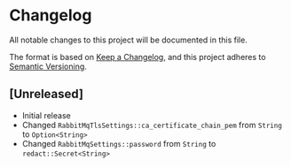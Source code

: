# Changelog

All notable changes to this project will be documented in this file.

The format is based on [Keep a Changelog](https://keepachangelog.com/en/1.1.0/),
and this project adheres to [Semantic Versioning](https://semver.org/spec/v2.0.0.html).

## [Unreleased]

- Initial release
- Changed `RabbitMqTlsSettings::ca_certificate_chain_pem` from `String` to `Option<String>`
- Changed `RabbitMqSettings::password` from `String` to `redact::Secret<String>`
